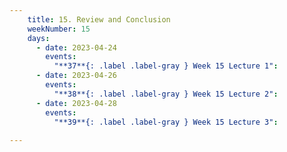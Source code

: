 ```yaml
---
    title: 15. Review and Conclusion
    weekNumber: 15
    days:
      - date: 2023-04-24
        events:
          "**37**{: .label .label-gray } Week 15 Lecture 1":
      - date: 2023-04-26
        events:
          "**38**{: .label .label-gray } Week 15 Lecture 2":
      - date: 2023-04-28
        events:
          "**39**{: .label .label-gray } Week 15 Lecture 3":
                  
---
```

